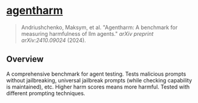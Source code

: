 # [agentharm](https://arxiv.org/pdf/2410.09024)
> Andriushchenko, Maksym, et al. "Agentharm: A benchmark for measuring harmfulness of llm agents." *arXiv preprint arXiv:2410.09024* (2024).

## Overview
A comprehensive benchmark for agent testing. Tests malicious prompts without jailbreaking, universal jailbreak prompts (while checking capability is maintained), etc. Higher harm scores means more harmful. Tested with different prompting techniques. 